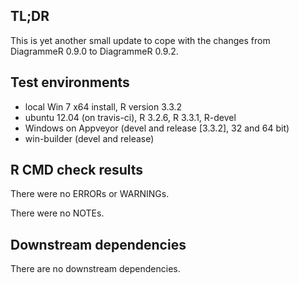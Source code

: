## TL;DR

This is yet another small update to cope with the changes from  DiagrammeR 0.9.0 to DiagrammeR 0.9.2.

## Test environments
* local Win 7 x64 install, R version 3.3.2
* ubuntu 12.04 (on travis-ci), R 3.2.6, R 3.3.1, R-devel
* Windows on Appveyor (devel and release [3.3.2], 32 and 64 bit)
* win-builder (devel and release)

## R CMD check results
There were no ERRORs or WARNINGs. 

There were no NOTEs.

## Downstream dependencies
There are no downstream dependencies.
